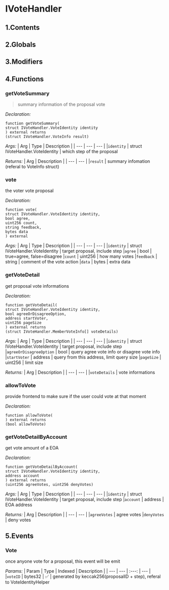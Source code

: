 # IVoteHandler





## 1.Contents
<!-- START doctoc -->
<!-- END doctoc -->

## 2.Globals

## 3.Modifiers

## 4.Functions

### getVoteSummary

> summary information of the proposal vote


*Declaration:*
```solidity
function getVoteSummary(
struct IVoteHandler.VoteIdentity identity
) external returns
(struct IVoteHandler.VoteInfo result)
```

*Args:*
| Arg | Type | Description |
| --- | --- | --- |
|`identity` | struct IVoteHandler.VoteIdentity | which step of the proposal

*Returns:*
| Arg | Description |
| --- | --- |
|`result` | summary infomation (referal to VoteInfo struct)

### vote
the voter vote proposal



*Declaration:*
```solidity
function vote(
struct IVoteHandler.VoteIdentity identity,
bool agree,
uint256 count,
string feedback,
bytes data
) external
```

*Args:*
| Arg | Type | Description |
| --- | --- | --- |
|`identity` | struct IVoteHandler.VoteIdentity | target proposal, include step
|`agree` | bool | true=agree, false=disagree
|`count` | uint256 | how many votes
|`feedback` | string | comment of the vote action
|`data` | bytes | extra data


### getVoteDetail
get proposal vote informations



*Declaration:*
```solidity
function getVoteDetail(
struct IVoteHandler.VoteIdentity identity,
bool agreeOrDisagreeOption,
address startVoter,
uint256 pageSize
) external returns
(struct IVoteHandler.MemberVoteInfo[] voteDetails)
```

*Args:*
| Arg | Type | Description |
| --- | --- | --- |
|`identity` | struct IVoteHandler.VoteIdentity | target proposal, include step
|`agreeOrDisagreeOption` | bool | query agree vote info or disagree vote info
|`startVoter` | address | query from this address, limit query size
|`pageSize` | uint256 | limit size

*Returns:*
| Arg | Description |
| --- | --- |
|`voteDetails` | vote informations

### allowToVote
provide frontend to make sure if the user could vote at that moment


*Declaration:*
```solidity
function allowToVote(
) external returns
(bool allowToVote)
```




### getVoteDetailByAccount
get vote amount of a EOA



*Declaration:*
```solidity
function getVoteDetailByAccount(
struct IVoteHandler.VoteIdentity identity,
address account
) external returns
(uint256 agreeVotes, uint256 denyVotes)
```

*Args:*
| Arg | Type | Description |
| --- | --- | --- |
|`identity` | struct IVoteHandler.VoteIdentity | target proposal, include step
|`account` | address | EOA address

*Returns:*
| Arg | Description |
| --- | --- |
|`agreeVotes` | agree votes
|`denyVotes` | deny votes

## 5.Events
### Vote
once anyone vote for a proposal, this event will be emit




*Params:*
| Param | Type | Indexed | Description |
| --- | --- | :---: | --- |
|`voteID` | bytes32 | :white_check_mark: | generated by keccak256(proposalID + step), referal to VoteIdentityHelper
